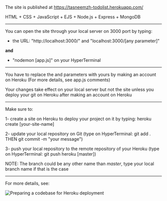The site is published at https://tasneemzh-todolist.herokuapp.com/

HTML + CSS + JavaScript + EJS + Node.js + Express + MongoDB

-----------------

You can open the site through your local server on 3000 port by typing:

- the URL: "http://localhost:3000/" and "localhost:3000/[any parameter]"

**and** 

- "nodemon [app.js]" on your HyperTerminal

-----------------

You have to replace the **<Username>** and **<PASSWORD>** parameters with yours by making an account on Heroku (For more details, see app.js comments)

Your changes take effect on your local server but not the site unless you deploy your git on Heroku after making an account on Heroku

-----------------

Make sure to:

1- create a site on Heroku to deploy your project on it by typing: heroku create [your-site-name]

2- update your local repository on Git (type on HyperTerminal: git add . THEN git commit -m "your message")

3- push your local repository to the remote repository of your Heroku (type on HyperTerminal: git push heroku [master])

NOTE: The branch could be any other name than *master*, type your local branch name if that is the case

-----------------

For more details, see:

![Preparing a codebase for Heroku deployment](https://devcenter.heroku.com/articles/preparing-a-codebase-for-heroku-deployment#1-track-your-codebase-in-a-git-repository)
